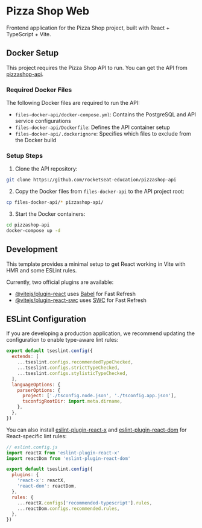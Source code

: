 # Pizza Shop Web

Frontend application for the Pizza Shop project, built with React + TypeScript + Vite.

## Docker Setup

This project requires the Pizza Shop API to run. You can get the API from [pizzashop-api](https://github.com/rocketseat-education/pizzashop-api).

### Required Docker Files

The following Docker files are required to run the API:

- `files-docker-api/docker-compose.yml`: Contains the PostgreSQL and API service configurations
- `files-docker-api/Dockerfile`: Defines the API container setup
- `files-docker-api/.dockerignore`: Specifies which files to exclude from the Docker build

### Setup Steps

1. Clone the API repository:

```bash
git clone https://github.com/rocketseat-education/pizzashop-api
```

2. Copy the Docker files from `files-docker-api` to the API project root:

```bash
cp files-docker-api/* pizzashop-api/
```

3. Start the Docker containers:

```bash
cd pizzashop-api
docker-compose up -d
```

## Development

This template provides a minimal setup to get React working in Vite with HMR and some ESLint rules.

Currently, two official plugins are available:

- [@vitejs/plugin-react](https://github.com/vitejs/vite-plugin-react/blob/main/packages/plugin-react) uses [Babel](https://babeljs.io/) for Fast Refresh
- [@vitejs/plugin-react-swc](https://github.com/vitejs/vite-plugin-react/blob/main/packages/plugin-react-swc) uses [SWC](https://swc.rs/) for Fast Refresh

## ESLint Configuration

If you are developing a production application, we recommend updating the configuration to enable type-aware lint rules:

```js
export default tseslint.config({
  extends: [
    ...tseslint.configs.recommendedTypeChecked,
    ...tseslint.configs.strictTypeChecked,
    ...tseslint.configs.stylisticTypeChecked,
  ],
  languageOptions: {
    parserOptions: {
      project: ['./tsconfig.node.json', './tsconfig.app.json'],
      tsconfigRootDir: import.meta.dirname,
    },
  },
})
```

You can also install [eslint-plugin-react-x](https://github.com/Rel1cx/eslint-react/tree/main/packages/plugins/eslint-plugin-react-x) and [eslint-plugin-react-dom](https://github.com/Rel1cx/eslint-react/tree/main/packages/plugins/eslint-plugin-react-dom) for React-specific lint rules:

```js
// eslint.config.js
import reactX from 'eslint-plugin-react-x'
import reactDom from 'eslint-plugin-react-dom'

export default tseslint.config({
  plugins: {
    'react-x': reactX,
    'react-dom': reactDom,
  },
  rules: {
    ...reactX.configs['recommended-typescript'].rules,
    ...reactDom.configs.recommended.rules,
  },
})
```
